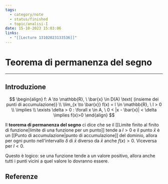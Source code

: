 ```yaml
---
tags:
  - category/note
  - status/finished
  - topic/analisi-I
date: 15-10-2023 15:03:06
links:
  - "[[Lecture 13102023133536]]"
---
```

# Teorema di permanenza del segno
---
## Introduzione
$$
\begin{align}
f: A \to \mathbb{R}, \ \bar{x} \in D(A) \text{ (insieme dei punti di accumulazione)} \\
\lim_{x \to \bar{x}} f(x) = l \in \mathbb{R}, \ l > 0 \\
\implies \\
\exists \delta > 0 : \forall x \in A, \ 0 < |x - \bar{x}| < \delta \implies f(x)>0
\end{align}
$$

Il **teorema di permanenza del segno** ci dice che se il [[Limite finito al finito di funzione|limite di una funzione per un punto]] tende a $l > 0$ e il punto $\bar{x}$ è un [[Punto di accumulazione|punto di accumulazione]] del dominio, allora per ogni punto nell'intervallo $\delta$ di $\bar{x}$ diverso da $\bar{x}$ anche $f(x) > 0$. Viceversa per $l < 0$.

Questo è logico: se una funzione tende a un valore positivo, allora anche tutti i punti vicini a quel valore lo dovranno essere.

## Referenze